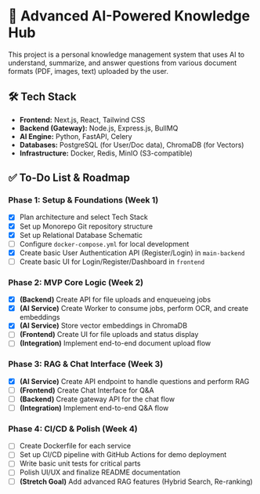 # 🚀 Advanced AI-Powered Knowledge Hub
This project is a personal knowledge management system that uses AI to understand, summarize, and answer questions from various document formats (PDF, images, text) uploaded by the user.
## 🛠️ Tech Stack

- **Frontend:** Next.js, React, Tailwind CSS
- **Backend (Gateway):** Node.js, Express.js, BullMQ
- **AI Engine:** Python, FastAPI, Celery
- **Databases:** PostgreSQL (for User/Doc data), ChromaDB (for Vectors)
- **Infrastructure:** Docker, Redis, MinIO (S3-compatible)

## ✅ To-Do List & Roadmap

### Phase 1: Setup & Foundations (Week 1)
- [x] Plan architecture and select Tech Stack
- [x] Set up Monorepo Git repository structure
- [x] Set up Relational Database Schematic
- [ ] Configure `docker-compose.yml` for local development
- [x] Create basic User Authentication API (Register/Login) in `main-backend`
- [ ] Create basic UI for Login/Register/Dashboard in `frontend`

### Phase 2: MVP Core Logic (Week 2)
- [x] **(Backend)** Create API for file uploads and enqueueing jobs
- [x] **(AI Service)** Create Worker to consume jobs, perform OCR, and create embeddings
- [x] **(AI Service)** Store vector embeddings in ChromaDB
- [ ] **(Frontend)** Create UI for file uploads and status display
- [ ] **(Integration)** Implement end-to-end document upload flow

### Phase 3: RAG & Chat Interface (Week 3)
- [x] **(AI Service)** Create API endpoint to handle questions and perform RAG
- [ ] **(Frontend)** Create Chat Interface for Q&A
- [ ] **(Backend)** Create gateway API for the chat flow
- [ ] **(Integration)** Implement end-to-end Q&A flow

### Phase 4: CI/CD & Polish (Week 4)
- [ ] Create Dockerfile for each service
- [ ] Set up CI/CD pipeline with GitHub Actions for demo deployment
- [ ] Write basic unit tests for critical parts
- [ ] Polish UI/UX and finalize README documentation
- [ ] **(Stretch Goal)** Add advanced RAG features (Hybrid Search, Re-ranking)
